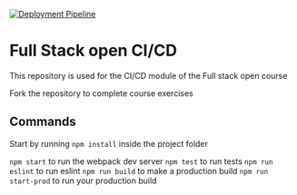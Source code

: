 [![Deployment Pipeline](https://github.com/javigom/full-stack-open-pokedex/actions/workflows/pipeline.yml/badge.svg)](https://github.com/javigom/full-stack-open-pokedex/actions/workflows/pipeline.yml)

# Full Stack open CI/CD

This repository is used for the CI/CD module of the Full stack open course

Fork the repository to complete course exercises

## Commands

Start by running `npm install` inside the project folder

`npm start` to run the webpack dev server
`npm test` to run tests
`npm run eslint` to run eslint
`npm run build` to make a production build
`npm run start-prod` to run your production build
